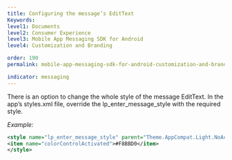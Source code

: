 ```yaml
---
title: Configuring the message’s EditText
Keywords:
level1: Documents
level2: Consumer Experience
level3: Mobile App Messaging SDK for Android
level4: Customization and Branding

order: 190
permalink: mobile-app-messaging-sdk-for-android-customization-and-branding-configuring-the-message-s-edittext.html

indicator: messaging
---
```


There is an option to change the whole style of the message EditText. In the app’s styles.xml file, override the lp_enter_message_style with the required style.

*Example:*

```xml
<style name="lp_enter_message_style" parent="Theme.AppCompat.Light.NoActionBar">
<item name="colorControlActivated">#F8BBD0</item>
</style>
```
